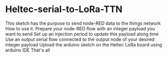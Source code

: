 # Heltec-serial-to-LoRa-TTN
This sketch has the purpose to send node-RED data to the things network
How to use it.
  Prepare your node-RED flow with an integer payload you want to send
  Set up an injection period to update this payload along time
  Use an output serial flow connected to the output node of your desired integer payload
  Upload the arduino sketch on the Heltec LoRa board using arduino IDE
  That's all

